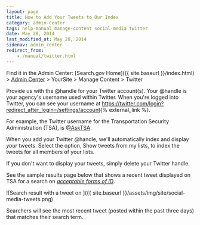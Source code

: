 ```yaml
---
layout: page
title: How to Add Your Tweets to Our Index
category: admin-center
tags: help-manual manage-content social-media twitter
date: May 28, 2014
last_modified_at: May 28, 2014
sidenav: admin_center
redirect_from:
    - /manual/twitter.html
---
```


Find it in the Admin Center: [Search.gov Home]({{ site.baseurl }}/index.html) > [Admin Center](https://search.usa.gov/sites/) > YourSite > Manage Content > Twitter

Provide us with the @handle for your Twitter account(s). Your @handle is your agency's username used within Twitter. When you're logged into Twitter, you can see your username at <https://twitter.com/login?redirect_after_login=/settings/account>{% external_link %}.

For example, the Twitter username for the Transportation Security Administration (TSA), is [@AskTSA](https://twitter.com/AskTSA).

When you add your Twitter @handle, we'll automatically index and display *your* tweets. Select the option, Show tweets from my lists, to index the tweets for all members of your lists.

If you don't want to display your tweets, simply delete your Twitter handle.

See the sample results page below that shows a recent tweet displayed on TSA for a search on *[acceptable forms of ID](https://search.usa.gov/search?query=acceptable%20forms%20of%20ID&submit.x=0&submit.y=0&affiliate=tsa.gov)*.

![Search result with a tweet on ]({{ site.baseurl }}/assets/img/site/social-media-tweets.png)

Searchers will see the most recent tweet (posted within the past three days) that matches their search term.